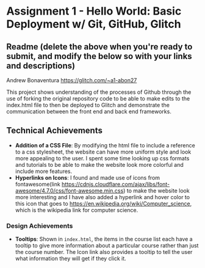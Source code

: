 Assignment 1 - Hello World: Basic Deployment w/ Git, GitHub, Glitch
===

Readme (delete the above when you're ready to submit, and modify the below so with your links and descriptions)
---

Andrew Bonaventura
https://glitch.com/~a1-abon27

This project shows understanding of the processes of Github through the use of 
forking the original repository code to be able to make edits to the index.html
file to then be deployed to Glitch and demonstrate the communication between 
the front end and back end frameworks.

## Technical Achievements
- **Addition of a CSS File**: By modifying the html file to include a reference to a css stylesheet,
the website can have more uniform style and look more appealing to the user. I spent some time looking up css
formats and tutorials to be able to make the website look more colorful and include more features.
- **Hyperlinks on Icons**: I found and made use of icons from fontawesome(link https://cdnjs.cloudflare.com/ajax/libs/font-awesome/4.7.0/css/font-awesome.min.css)
to make the website look more interesting and I have also added a hyperlink and hover color to this icon that goes to
https://en.wikipedia.org/wiki/Computer_science, which is the wikipedia link for computer science.

### Design Achievements
- **Tooltips**: Shown in `index.html`, the items in the course list each have a tooltip 
to give more information about a particular course rather than just the course number.
The Icon link also provides a tooltip to tell the user what information they will get if
they click it.
